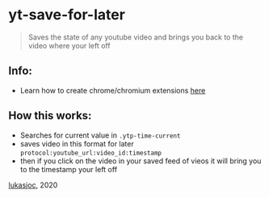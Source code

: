# yt-save-for-later
> Saves the state of any youtube video and brings you back to the video where your left off

## Info:
- Learn how to create chrome/chromium extensions [here](https://developer.chrome.com/extensions/getstarted)	

##  How this works:
- Searches for current value in ```.ytp-time-current```
- saves video in this format for later ```protocol:youtube_url:video_id:timestamp```
- then if you click on the video in your saved feed of vieos it will bring you to the timestamp your left off
	
[lukasjoc](https://lukasjoc.com), 2020
